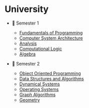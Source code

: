 # University
- :blue_book: Semester 1
  - [Fundamentals of Programming](https://github.com/BVlad917/Fundamentals-of-Programming.git)
  - [Computer System Architecture](https://github.com/BVlad917/Computer-System-Architecture.git)
  - [Analysis](https://github.com/BVlad917/Analysis.git)
  - [Computational Logic](https://github.com/BVlad917/Computational-Logic.git)
  - [Algebra](https://github.com/BVlad917/Algebra.git)

- :notebook_with_decorative_cover: Semester 2
  - [Object Oriented Programming](https://github.com/BVlad917/Object-Oriented-Programming.git)
  - [Data Structures and Algorithms](https://github.com/BVlad917/Data-Structures-and-Algorithms.git)
  - [Dynamical Systems](https://github.com/BVlad917/Dynamical-Systems.git)
  - [Operating Systems](https://github.com/BVlad917/Operating-Systems.git)
  - [Graph Algorithms](https://github.com/BVlad917/Graph-Algorithms.git)
  - [Geometry](https://github.com/BVlad917/Geometry.git)
